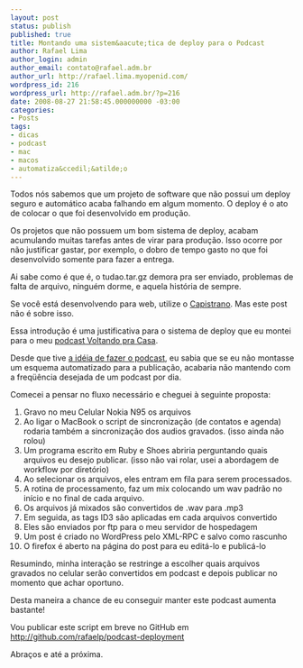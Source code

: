 ```yaml
---
layout: post
status: publish
published: true
title: Montando uma sistem&aacute;tica de deploy para o Podcast
author: Rafael Lima
author_login: admin
author_email: contato@rafael.adm.br
author_url: http://rafael.lima.myopenid.com/
wordpress_id: 216
wordpress_url: http://rafael.adm.br/?p=216
date: 2008-08-27 21:58:45.000000000 -03:00
categories:
- Posts
tags:
- dicas
- podcast
- mac
- macos
- automatiza&ccedil;&atilde;o
---
```

Todos n&oacute;s sabemos que um projeto de software que n&atilde;o possui um deploy seguro e autom&aacute;tico acaba falhando em algum momento. O deploy &eacute; o ato de colocar o que foi desenvolvido em produ&ccedil;&atilde;o.

Os projetos que n&atilde;o possuem um bom sistema de deploy, acabam acumulando muitas tarefas antes de virar para produ&ccedil;&atilde;o. Isso ocorre por n&atilde;o justificar gastar, por exemplo, o dobro de tempo gasto no que foi desenvolvido somente para fazer a entrega.

Ai sabe como &eacute; que &eacute;, o tudao.tar.gz demora pra ser enviado, problemas de falta de arquivo, ningu&eacute;m dorme, e aquela hist&oacute;ria de sempre.

Se voc&ecirc; est&aacute; desenvolvendo para web, utilize o <a href="http://capify.org">Capistrano</a>. Mas este post n&atilde;o &eacute; sobre isso.

Essa introdu&ccedil;&atilde;o &eacute; uma justificativa para o sistema de deploy que eu montei para o meu <a href="http://rafael.adm.br/voltandopracasa">podcast Voltando pra Casa</a>.

Desde que tive <a href="http://rafael.adm.br/p/a-ideia/">a id&eacute;ia de fazer o podcast</a>, eu sabia que se eu n&atilde;o montasse um esquema automatizado para a publica&ccedil;&atilde;o, acabaria n&atilde;o mantendo com a freq&uuml;&ecirc;ncia desejada de um podcast por dia.

Comecei a pensar no fluxo necess&aacute;rio e cheguei &agrave; seguinte proposta:
<ol>
	<li>Gravo no meu Celular Nokia N95 os arquivos</li>
	<li>Ao ligar o MacBook o script de sincroniza&ccedil;&atilde;o (de contatos e agenda) rodaria tamb&eacute;m a sincroniza&ccedil;&atilde;o dos audios gravados. (isso ainda n&atilde;o rolou)</li>
	<li>Um programa escrito em Ruby e Shoes abriria perguntando quais arquivos eu desejo publicar. (isso n&atilde;o vai rolar, usei a abordagem de workflow por diret&oacute;rio)</li>
	<li>Ao selecionar os arquivos, eles entram em fila para serem processados.</li>
	<li>A rotina de processamento, faz um mix colocando um wav padr&atilde;o no in&iacute;cio e no final de cada arquivo.</li>
	<li>Os arquivos j&aacute; mixados s&atilde;o convertidos de .wav para .mp3</li>
	<li>Em seguida, as tags ID3 s&atilde;o aplicadas em cada arquivos convertido</li>
	<li>Eles s&atilde;o enviados por ftp para o meu servidor de hospedagem</li>
	<li>Um post &eacute; criado no WordPress pelo XML-RPC e salvo como rascunho</li>
	<li>O firefox &eacute; aberto na p&aacute;gina do post para eu edit&aacute;-lo e public&aacute;-lo</li>
</ol>
Resumindo, minha intera&ccedil;&atilde;o se restringe a escolher quais arquivos gravados no celular ser&atilde;o convertidos em podcast e depois publicar no momento que achar oportuno.

Desta maneira a chance de eu conseguir manter este podcast aumenta bastante!

Vou publicar este script em breve no GitHub em <a href="http://github.com/rafaelp/podcast-deployment">http://github.com/rafaelp/podcast-deployment</a>

Abra&ccedil;os e at&eacute; a pr&oacute;xima.
